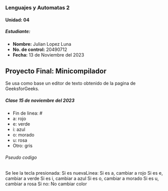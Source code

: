 ### Lenguajes y Automatas 2
#### Unidad: 04
##### Estudiante: 
 * **Nombre:** Julian Lopez Luna
 * **No. de control:** 20490712
 * **Fecha:** 13 de Noviembre del 2023
## Proyecto Final: Minicompilador
Se usa como base un editor de texto obtenido de la pagina de GeeksforGeeks.

##### Clase 15 de noviembre del 2023
* Fin de linea: #
* a: rojo
* e: verde
* i: azul
* o: morado
* u: rosa
* Otro: gris

###### Pseudo codigo
Se lee la tecla presionada:
    Si es nuevaLinea:
        Si es a, cambiar a rojo
        Si es e, cambiar a verde
        Si es i, cambiar a azul
        Si es o, cambiar a morado
        Si es u, cambiar a rosa
    Si no:
        No cambiar color